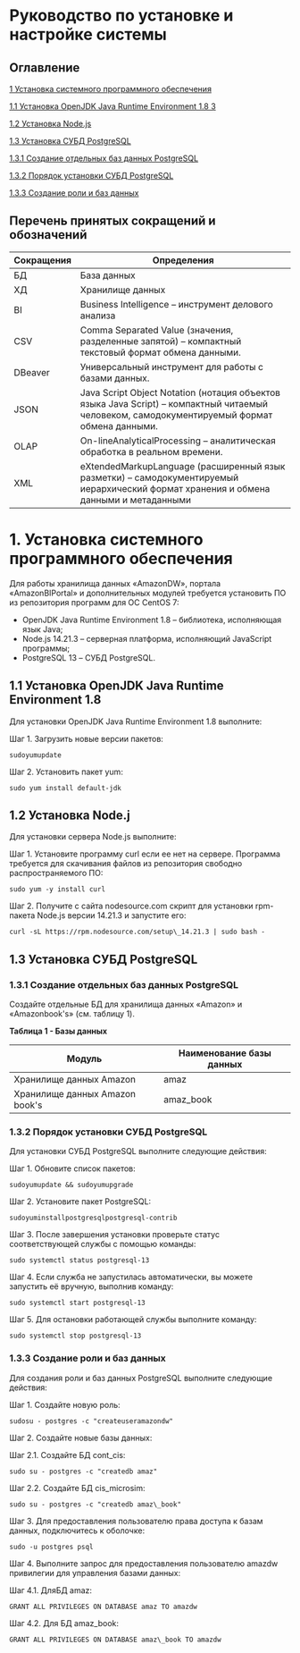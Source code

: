 # Руководство по установке и настройке системы

## Оглавление  

<a href="#1">1 Установка системного программного обеспечения</a>

<a href="#11">1.1 Установка OpenJDK Java Runtime Environment 1.8 3</a>

<a href="#12">1.2 Установка Node.js</a>

<a href="#13">1.3 Установка СУБД PostgreSQL</a>

<a href="#131">1.3.1 Создание отдельных баз данных PostgreSQL</a>

<a href="#132">1.3.2 Порядок установки СУБД PostgreSQL</a>

<a href="#133">1.3.3 Создание роли и баз данных</a>


## Перечень принятых сокращений и обозначений

| **Сокращения** | **Определения** |
| --- | --- |
| БД | База данных |
| ХД | Хранилище данных |
| BI | Business Intelligence – инструмент делового анализа |
| CSV | Comma Separated Value (значения, разделенные запятой) – компактный текстовый формат обмена данными. |
| DBeaver | Универсальный инструмент для работы с базами данных. |
| JSON | Java Script Object Notation (нотация объектов языка Java Script) – компактный читаемый человеком, самодокументируемый формат обмена данными. |
| OLAP | On-lineAnalyticalProcessing – аналитическая обработка в реальном времени. |
| XML | eXtendedMarkupLanguage (расширенный язык разметки) – самодокументируемый иерархический формат хранения и обмена данными и метаданными |

<a id="1"></a>
# 1. Установка системного программного обеспечения

Для работы хранилища данных «AmazonDW», портала «AmazonBIPortal» и дополнительных модулей требуется установить ПО из репозитория программ для ОС CentOS 7:

- OpenJDK Java Runtime Environment 1.8 – библиотека, исполняющая язык Java;
- Node.js 14.21.3 – серверная платформа, исполняющий JavaScript программы;
- PostgreSQL 13 – СУБД PostgreSQL.

<a id="11"></a>
## 1.1 Установка OpenJDK Java Runtime Environment 1.8

Для установки OpenJDK Java Runtime Environment 1.8 выполните:

Шаг 1. Загрузить новые версии пакетов:
```
sudoyumupdate
```
Шаг 2. Установить пакет yum:
```
sudo yum install default-jdk
```

<a id="12"></a>
##  1.2 Установка Node.j

Для установки сервера Node.js выполните:

Шаг 1. Установите программу curl если ее нет на сервере. Программа требуется для скачивания файлов из репозитория свободно распространяемого ПО:
```
sudo yum -y install curl
```
Шаг 2. Получите с сайта nodesource.com скрипт для установки rpm-пакета Node.js версии 14.21.3 и запустите его:
```
curl -sL https://rpm.nodesource.com/setup\_14.21.3 | sudo bash -
```

<a id="13"></a>
## 1.3 Установка СУБД PostgreSQL
<a id="131"></a>
### 1.3.1 Создание отдельных баз данных PostgreSQL

Создайте отдельные БД для хранилища данных «Amazon» и «Amazonbook's» (см. таблицу 1).

**Таблица 1 - Базы данных**

| **Модуль** | **Наименование базы данных** |
| --- | --- |
| Хранилище данных Amazon | amaz |
| Хранилище данных Amazon book's | amaz\_book |

<a id="132"></a>
### 1.3.2 Порядок установки СУБД PostgreSQL
Для установки СУБД PostgreSQL выполните следующие действия:

Шаг 1. Обновите список пакетов:
```
sudoyumupdate && sudoyumupgrade
```
Шаг 2. Установите пакет PostgreSQL:
```
sudoyuminstallpostgresqlpostgresql-contrib
```
Шаг 3. После завершения установки проверьте статус соответствующей службы с помощью команды:
```
sudo systemctl status postgresql-13
```
Шаг 4. Если служба не запустилась автоматически, вы можете запустить её вручную, выполнив команду:
```
sudo systemctl start postgresql-13
```
Шаг 5. Для остановки работающей службы выполните команду:
```
sudo systemctl stop postgresql-13
```

<a id="133"></a>
### 1.3.3 Создание роли и баз данных
Для создания роли и баз данных PostgreSQL выполните следующие действия:

Шаг 1. Создайте новую роль:
```
sudosu - postgres -c "createuseramazondw"
```
Шаг 2. Создайте новые базы данных:

Шаг 2.1. Создайте БД cont\_cis:
```
sudo su - postgres -c "createdb amaz"
```
Шаг 2.2. Создайте БД cis\_microsim:
```
sudo su - postgres -c "createdb amaz\_book"
```
Шаг 3. Для предоставления пользователю права доступа к базам данных, подключитесь к оболочке:
```
sudo -u postgres psql
```
Шаг 4. Выполните запрос для предоставления пользователю amazdw привилегии для управления базами данных:

Шаг 4.1. ДляБД amaz:
```
GRANT ALL PRIVILEGES ON DATABASE amaz TO amazdw
```
Шаг 4.2. Для БД amaz\_book:
```
GRANT ALL PRIVILEGES ON DATABASE amaz\_book TO amazdw
```
